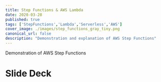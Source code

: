 ```yaml
---
title: Step Functions & AWS Lambda
date: 2020-03-28
published: true
tags: ['StepFunctions','Lambda','Serverless','AWS']
cover_image: ./images/step_functions_gray_tiny.png
canonical_url: false
description: "Demonstration and explanation of AWS Step Functions"
---
```


Demonstration of AWS Step Functions

# Slide Deck
